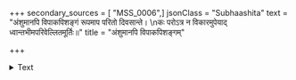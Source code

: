 +++
secondary_sources = [ "MSS_0006",]
jsonClass = "Subhaashita"
text = "अंशुमानपि विपाकपिशङ्गं रूपमाप परितो दिवसान्ते।  \nकः परोऽत्र न विकारमुपेयाद् ध्वान्तभीमपरिवेल्लितमूर्तिः॥"
title = "अंशुमानपि विपाकपिशङ्गम्"

+++

<details><summary>Text</summary>

अंशुमानपि विपाकपिशङ्गं रूपमाप परितो दिवसान्ते।  
कः परोऽत्र न विकारमुपेयाद् ध्वान्तभीमपरिवेल्लितमूर्तिः॥
</details>
